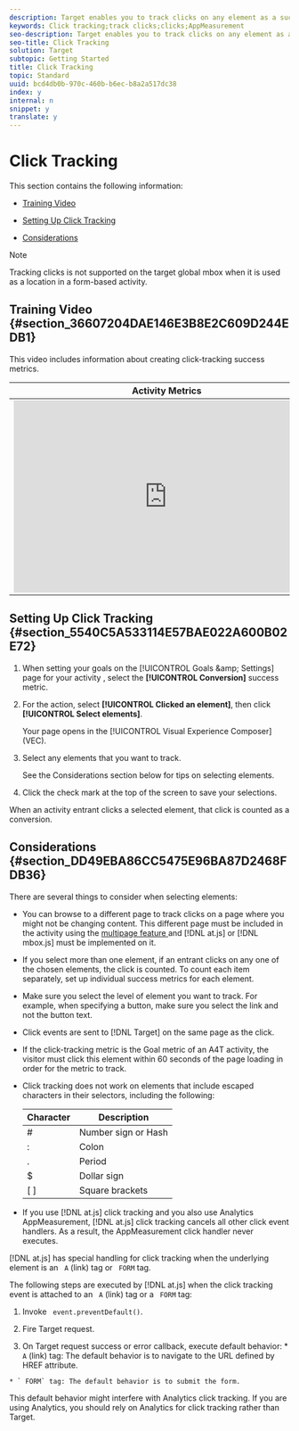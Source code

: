 ```yaml
---
description: Target enables you to track clicks on any element as a success metric.
keywords: Click tracking;track clicks;clicks;AppMeasurement
seo-description: Target enables you to track clicks on any element as a success metric.
seo-title: Click Tracking
solution: Target
subtopic: Getting Started
title: Click Tracking
topic: Standard
uuid: bcd4db0b-970c-460b-b6ec-b8a2a517dc38
index: y
internal: n
snippet: y
translate: y
---
```


# Click Tracking


<a id="section_AC7098C369144B2080697986FA6BAD7B"></a>

This section contains the following information: 


* [ Training Video ](../r_success_metrics/t_click_tracking.md#section_36607204DAE146E3B8E2C609D244EDB1) 

* [ Setting Up Click Tracking ](../r_success_metrics/t_click_tracking.md#section_5540C5A533114E57BAE022A600B02E72) 

* [ Considerations ](../r_success_metrics/t_click_tracking.md#section_DD49EBA86CC5475E96BA87D2468FDB36) 




>[!NOTE]
>
>Tracking clicks is not supported on the target global mbox when it is used as a location in a form-based activity.



## Training Video {#section_36607204DAE146E3B8E2C609D244EDB1}

This video includes information about creating click-tracking success metrics. 

<table id="table_A3A70CC0C9F54131BB9F098B4DA8C9D6"> 
 <thead> 
  <tr> 
   <th class="entry" colspan="2"> Activity Metrics </th> 
   <th colname="col3" class="entry"> 7:43 </th> 
  </tr> 
 </thead>
 <tbody> 
  <tr> 
   <td colspan="2"> 
    <div width="550" class="video-iframe"> 
     <iframe src="https://www.youtube.com/embed/oCMD2SymhoI/" frameborder="0" webkitallowfullscreen="true" mozallowfullscreen="true" oallowfullscreen="true" msallowfullscreen="true" allowfullscreen="allowfullscreen" scrolling="no" width="550" height="345">https://www.youtube.com/embed/oCMD2SymhoI/</iframe>
    </div> </td> 
   <td colname="col3"> <p> 
     <ul id="ul_FF4FEC7BC7A34461BAA54FBE18A8E63B"> 
      <li id="li_7D6D4CB2E771430F84D2B658F8611532">Understand "goal" metrics </li> 
      <li id="li_61D9DDCD3AFB40E2BC55AFED5CD6C405">Understand and build Conversion, Revenue, and Engagement metrics </li> 
      <li id="li_745F20CC95DF4BE48173991CB42EC50A">Build a click-tracking metric </li> 
     </ul> </p> </td> 
  </tr> 
 </tbody> 
</table>


## Setting Up Click Tracking {#section_5540C5A533114E57BAE022A600B02E72}


1. When setting your goals on the [!UICONTROL  Goals &amp;amp; Settings] page for your activity , select the **[!UICONTROL  Conversion]** success metric. 

1. For the action, select **[!UICONTROL  Clicked an element]**, then click **[!UICONTROL  Select elements]**. 

   Your page opens in the [!UICONTROL  Visual Experience Composer] (VEC). 

1. Select any elements that you want to track. 

   See the Considerations section below for tips on selecting elements. 

1. Click the check mark at the top of the screen to save your selections. 



When an activity entrant clicks a selected element, that click is counted as a conversion. 

## Considerations {#section_DD49EBA86CC5475E96BA87D2468FDB36}

There are several things to consider when selecting elements: 


* You can browse to a different page to track clicks on a page where you might not be changing content. This different page must be included in the activity using the [ multipage feature ](../c_experiences/c_multipage_activity.md#concept_277E096063E14813AC5D8EDFA1D2ED48) and [!DNL  at.js] or [!DNL  mbox.js] must be implemented on it. 

* If you select more than one element, if an entrant clicks on any one of the chosen elements, the click is counted. To count each item separately, set up individual success metrics for each element. 

* Make sure you select the level of element you want to track. For example, when specifying a button, make sure you select the link and not the button text. 

* Click events are sent to [!DNL  Target] on the same page as the click. 

* If the click-tracking metric is the Goal metric of an A4T activity, the visitor must click this element within 60 seconds of the page loading in order for the metric to track. 

* Click tracking does not work on elements that include escaped characters in their selectors, including the following: 



  |  Character  | Description  |
  |---|---|
  |  #  | Number sign or Hash  |
  |  :  | Colon  |
  |  .  | Period  |
  |  $  | Dollar sign  |
  |  [ ]  | Square brackets  |


* If you use [!DNL  at.js] click tracking and you also use Analytics AppMeasurement, [!DNL  at.js] click tracking cancels all other click event handlers. As a result, the AppMeasurement click handler never executes. 

[!DNL  at.js] has special handling for click tracking when the underlying element is an ` A` (link) tag or ` FORM` tag. 

  The following steps are executed by [!DNL  at.js] when the click tracking event is attached to an ` A` (link) tag or a ` FORM` tag: 

1. Invoke ` event.preventDefault()`. 

  2. Fire Target request. 

  3. On Target request success or error callback, execute default behavior: 
    * ` A` (link) tag: The default behavior is to navigate to the URL defined by HREF attribute. 

    * ` FORM` tag: The default behavior is to submit the form. 



  This default behavior might interfere with Analytics click tracking. If you are using Analytics, you should rely on Analytics for click tracking rather than Target. 


